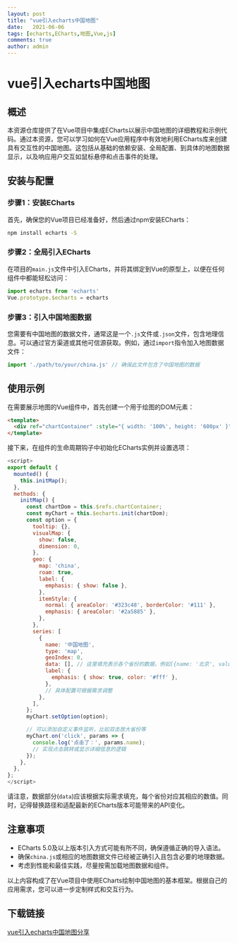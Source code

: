 ```yaml
---
layout: post
title: "vue引入echarts中国地图"
date:   2021-06-06
tags: [echarts,ECharts,地图,Vue,js]
comments: true
author: admin
---
```

# vue引入echarts中国地图

## 概述

本资源仓库提供了在Vue项目中集成ECharts以展示中国地图的详细教程和示例代码。通过本资源，您可以学习如何在Vue应用程序中有效地利用ECharts库来创建具有交互性的中国地图。这包括从基础的依赖安装、全局配置、到具体的地图数据显示，以及响应用户交互如鼠标悬停和点击事件的处理。

## 安装与配置

### 步骤1：安装ECharts

首先，确保您的Vue项目已经准备好，然后通过npm安装ECharts：

```bash
npm install echarts -S
```

### 步骤2：全局引入ECharts

在项目的`main.js`文件中引入ECharts，并将其绑定到Vue的原型上，以便在任何组件中都能轻松访问：

```javascript
import echarts from 'echarts'
Vue.prototype.$echarts = echarts
```

### 步骤3：引入中国地图数据

您需要有中国地图的数据文件，通常这是一个`.js`文件或`.json`文件，包含地理信息。可以通过官方渠道或其他可信源获取。例如，通过`import`指令加入地图数据文件：

```javascript
import './path/to/your/china.js' // 确保此文件包含了中国地图的数据
```

## 使用示例

在需要展示地图的Vue组件中，首先创建一个用于绘图的DOM元素：

```html
<template>
  <div ref="chartContainer" :style="{ width: '100%', height: '600px' }"></div>
</template>
```

接下来，在组件的生命周期钩子中初始化ECharts实例并设置选项：

```javascript
<script>
export default {
  mounted() {
    this.initMap();
  },
  methods: {
    initMap() {
      const chartDom = this.$refs.chartContainer;
      const myChart = this.$echarts.init(chartDom);
      const option = {
        tooltip: {},
        visualMap: {
          show: false,
          dimension: 0,
        },
        geo: {
          map: 'china',
          roam: true,
          label: {
            emphasis: { show: false },
          },
          itemStyle: {
            normal: { areaColor: '#323c48', borderColor: '#111' },
            emphasis: { areaColor: '#2a5885' },
          },
        },
        series: [
          {
            name: '中国地图',
            type: 'map',
            geoIndex: 0,
            data: [], // 这里填充表示各个省份的数据，例如[{name: '北京', value: 100}, ...]
            label: {
              emphasis: { show: true, color: '#fff' },
            },
            // 具体配置可根据需求调整
          },
        ],
      };
      myChart.setOption(option);

      // 可以添加自定义事件监听，比如双击放大省份等
      myChart.on('click', params => {
        console.log('点击了：', params.name);
        // 实现点击跳转或显示详细信息的逻辑
      });
    },
  },
};
</script>
```

请注意，数据部分(`data`)应该根据实际需求填充，每个省份对应其相应的数值。同时，记得替换路径和适配最新的ECharts版本可能带来的API变化。

## 注意事项

- ECharts 5.0及以上版本引入方式可能有所不同，确保遵循正确的导入语法。
- 确保`china.js`或相应的地图数据文件已经被正确引入且包含必要的地理数据。
- 考虑到性能和最佳实践，尽量按需加载地图数据和组件。

以上内容构成了在Vue项目中使用ECharts绘制中国地图的基本框架。根据自己的应用需求，您可以进一步定制样式和交互行为。

## 下载链接

[vue引入echarts中国地图分享](https://pan.quark.cn/s/0e63d3c7811b)